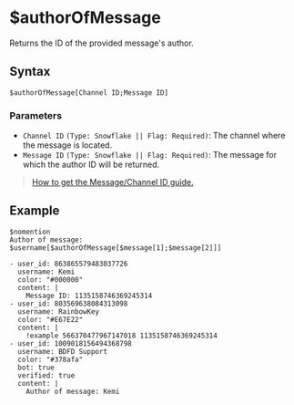 # $authorOfMessage
Returns the ID of the provided message's author.

## Syntax
```
$authorOfMessage[Channel ID;Message ID]
```

### Parameters
- `Channel ID` `(Type: Snowflake || Flag: Required)`: The channel where the message is located.
- `Message ID` `(Type: Snowflake || Flag: Required)`: The message for which the author ID will be returned.

>  [How to get the Message/Channel ID guide.](https://support.discord.com/hc/en-us/articles/206346498-Where-can-I-find-my-User-Server-Message-ID-)

## Example
```
$nomention
Author of message: $username[$authorOfMessage[$message[1];$message[2]]]
```

``` discord yaml
- user_id: 863865579483037726
  username: Kemi
  color: "#000000"
  content: |
    Message ID: 1135158746369245314
- user_id: 803569638084313098
  username: RainbowKey
  color: "#E67E22"
  content: |
    !example 566370477967147018 1135158746369245314
- user_id: 1009018156494368798
  username: BDFD Support
  color: "#378afa"
  bot: true
  verified: true
  content: |
    Author of message: Kemi
```
